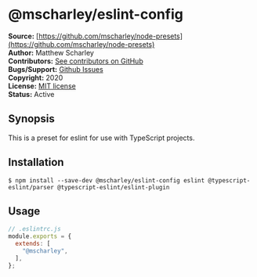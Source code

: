 # @mscharley/eslint-config

**Source:** [https://github.com/mscharley/node-presets](https://github.com/mscharley/node-presets)  
**Author:** Matthew Scharley  
**Contributors:** [See contributors on GitHub][gh-contrib]  
**Bugs/Support:** [Github Issues][gh-issues]  
**Copyright:** 2020  
**License:** [MIT license][license]  
**Status:** Active

## Synopsis

This is a preset for eslint for use with TypeScript projects.

## Installation

```console
$ npm install --save-dev @mscharley/eslint-config eslint @typescript-eslint/parser @typescript-eslint/eslint-plugin
```

## Usage

```js
// .eslintrc.js
module.exports = {
  extends: [
    "@mscharley",
  ],
};
```

  [gh-contrib]: https://github.com/mscharley/node-presets/graphs/contributors
  [gh-issues]: https://github.com/mscharley/node-presets/issues
  [license]: https://github.com/mscharley/node-presets/blob/master/LICENSE
